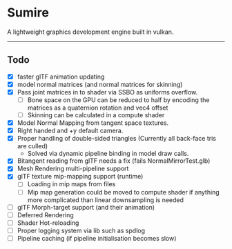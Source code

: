 # Sumire

A lightweight graphics development engine built in vulkan.

---
## Todo

- [X] faster glTF animation updating
- [X] model normal matrices (and normal matrices for skinning)
- [X] Pass joint matrices in to shader via SSBO as uniforms overflow.
    - [ ] Bone space on the GPU can be reduced to half by encoding the matrices as a quaternion rotation and vec4 offset
    - [ ] Skinning can be calculated in a compute shader
- [X] Model Normal Mapping from tangent space textures.
- [X] Right handed and +y default camera.
- [X] Proper handling of double-sided triangles (Currently all back-face tris are culled)
    - Solved via dynamic pipeline binding in model draw calls.
- [X] Bitangent reading from glTF needs a fix (fails NormalMirrorTest.glb)
- [X] Mesh Rendering multi-pipeline support
- [X] glTF texture mip-mapping support (runtime)
    - [ ] Loading in mip maps from files
    - [ ] Mip map generation could be moved to compute shader if anything more complicated than linear downsampling is needed
- [ ] glTF Morph-target support (and their animation)
- [ ] Deferred Rendering
- [ ] Shader Hot-reloading
- [ ] Proper logging system via lib such as spdlog
- [ ] Pipeline caching (if pipeline initialisation becomes slow)
